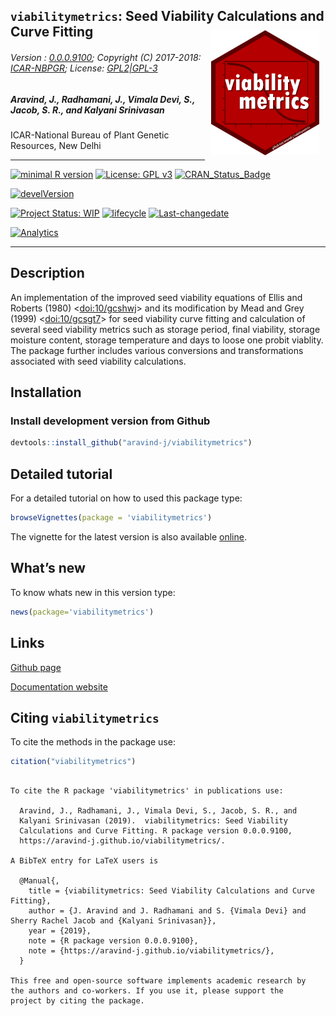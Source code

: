 
## `viabilitymetrics`: Seed Viability Calculations and Curve Fitting <img src="https://raw.githubusercontent.com/aravind-j/viabilitymetrics/master/inst/extdata/viabilitymetrics.png" align="right" alt="logo" width="173" height = "200" style = "padding: 10px; border: none; float: right;">

###### Version : [0.0.0.9100](https://aravind-j.github.io/viabilitymetrics/articles/Introduction.html#version-history); Copyright (C) 2017-2018: [ICAR-NBPGR](http://www.nbpgr.ernet.in/); License: [GPL2|GPL-3](https://www.r-project.org/Licenses/)

##### *Aravind, J., Radhamani, J., Vimala Devi, S., Jacob, S. R., and Kalyani Srinivasan*

ICAR-National Bureau of Plant Genetic Resources, New Delhi

-----

[![minimal R
version](https://img.shields.io/badge/R%3E%3D-3.0.2-6666ff.svg)](https://cran.r-project.org/)
[![License: GPL
v3](https://img.shields.io/badge/License-GPL%20v3-blue.svg)](https://www.gnu.org/licenses/gpl-3.0)
[![CRAN\_Status\_Badge](https://www.r-pkg.org/badges/version-last-release/viabilitymetrics)](https://cran.r-project.org/package=viabilitymetrics)
<!-- [![rstudio mirror downloads](https://cranlogs.r-pkg.org/badges/grand-total/viabilitymetrics?color=green)](https://CRAN.R-project.org/package=viabilitymetrics) -->
<!-- [![packageversion](https://img.shields.io/badge/Package%20version-0.2.3.3-orange.svg)](https://github.com/aravind-j/viabilitymetrics) -->
[![develVersion](https://img.shields.io/badge/devel%20version-0.0.0.9100-orange.svg)](https://github.com/aravind-j/viabilitymetrics)
<!-- [![GitHub Download Count](https://github-basic-badges.herokuapp.com/downloads/aravind-j/viabilitymetrics/total.svg)] -->
[![Project Status:
WIP](http://www.repostatus.org/badges/latest/wip.svg)](http://www.repostatus.org/#wip)
[![lifecycle](https://img.shields.io/badge/lifecycle-maturing-blue.svg)](https://www.tidyverse.org/lifecycle/#maturing)
[![Last-changedate](https://img.shields.io/badge/last%20change-2019--09--22-yellowgreen.svg)](/commits/master)
<!-- [![Rdoc](http://www.rdocumentation.org/badges/version/viabilitymetrics)](http://www.rdocumentation.org/packages/viabilitymetrics) -->
<!-- [![Zenodo DOI](https://zenodo.org/badge/DOI/10.5281/zenodo.841963.svg)](https://doi.org/10.5281/zenodo.841963) -->
[![Analytics](https://pro-pulsar-193905.appspot.com/UA-116693474-1/welcome-page)](https://github.com/aravind-j/google-analytics-beacon)

-----

## Description

<!-- An implementation of the improved seed viability equations of Ellis and Roberts (1980) [<doi:10/gcshwj>](https://doi.org/10/gcshwj) and its modification by Mead and Grey (1999) [<doi:10/gcsgt7>](https://doi.org/10/gcsgt7) for seed viability curve fitting and calculation of several seed viability metrics such as storage period, final viability, storage moisture content, storage temperature and days to loose one probit viablity. The package further includes various conversions and transformations associated with seed viability calculations. -->

An implementation of the improved seed viability equations of Ellis and
Roberts (1980) \<<a href='https://doi.org/10/gcshwj'>doi:10/gcshwj</a>\>
and its modification by Mead and Grey (1999)
\<<a href='https://doi.org/10/gcsgt7'>doi:10/gcsgt7</a>\> for seed
viability curve fitting and calculation of several seed viability
metrics such as storage period, final viability, storage moisture
content, storage temperature and days to loose one probit viablity. The
package further includes various conversions and transformations
associated with seed viability calculations.

## Installation

### Install development version from Github

``` r
devtools::install_github("aravind-j/viabilitymetrics")
```

## Detailed tutorial

For a detailed tutorial on how to used this package type:

``` r
browseVignettes(package = 'viabilitymetrics')
```

The vignette for the latest version is also available
[online](https://aravind-j.github.io/viabilitymetrics/articles/Introduction.html).

## What’s new

To know whats new in this version
type:

``` r
news(package='viabilitymetrics')
```

## Links

<!-- [CRAN page](https://cran.r-project.org/package=viabilitymetrics)  -->

[Github page](https://github.com/aravind-j/viabilitymetrics)

[Documentation website](https://aravind-j.github.io/viabilitymetrics/)

<!-- [Zenodo DOI](https://doi.org/10.5281/zenodo.841963) -->

## Citing `viabilitymetrics`

To cite the methods in the package use:

``` r
citation("viabilitymetrics")
```

``` 

To cite the R package 'viabilitymetrics' in publications use:

  Aravind, J., Radhamani, J., Vimala Devi, S., Jacob, S. R., and
  Kalyani Srinivasan (2019).  viabilitymetrics: Seed Viability
  Calculations and Curve Fitting. R package version 0.0.0.9100,
  https://aravind-j.github.io/viabilitymetrics/.

A BibTeX entry for LaTeX users is

  @Manual{,
    title = {viabilitymetrics: Seed Viability Calculations and Curve Fitting},
    author = {J. Aravind and J. Radhamani and S. {Vimala Devi} and Sherry Rachel Jacob and {Kalyani Srinivasan}},
    year = {2019},
    note = {R package version 0.0.0.9100},
    note = {https://aravind-j.github.io/viabilitymetrics/},
  }

This free and open-source software implements academic research by
the authors and co-workers. If you use it, please support the
project by citing the package.
```
